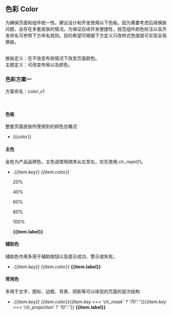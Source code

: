 <script>
  import scssGlobals from 'theme/variables.scss'
  import { parseGlobals, getColorsForColorPanel, getMainColors, getSubColors, getNormalColors, darkFonts } from './models'

  export default {
    created() {},
    mounted() {},
    methods: {
      $isInDarkFontList(color) {
        return darkFonts.indexOf(color) >= 0
      },
      $getNormalColorOpacity(key) {
        if (key === 'clr_mask') {
          return 0.7
        } else if (key === 'clr_projection') {
          return 0.1
        } else {
          return 1
        }
      }
    },
    data() {
      const globalColors = parseGlobals(scssGlobals)

      return {
        colorPanel: getColorsForColorPanel(globalColors),
        mainColor: getMainColors(globalColors),
        subColor: getSubColors(globalColors),
        normalColor: getNormalColors(globalColors)
      }
    },
    watch: {
    }
  }
</script>

## 色彩 Color
为确保页面和组件统一性，建议设计和开发使用以下色板。因为需要考虑后续换肤问题，会存在多套皮肤的情况。为保证后续开发便捷性，规范组件颜色标注以及开发命名可参照下方命名规则。目的希望可根据下方定义只改样式色值就可实现全局换肤。<br/><br/>

换肤定义：在不改变布局情况下改变页面颜色。<br/>
主题定义：可改变布局以及颜色。<br/>

### 色彩方案一
<p class="hf-ui-color-theme-color">方案命名：color_v1</p><br/>

#### 色板
整套页面皮肤所使用到的颜色总概况
<ul class="hf-ui-doc-color-panel">
  <li v-for="color in colorPanel" :style="{backgroundColor: color}" :class="[$isInDarkFontList(color) ? 'dark-font': '']">{{color}}</li>
</ul>

#### 主色
金色为产品品牌色，主色调使用顺序从左至右，优先使用.clr_main01。
<ul class="hf-ui-doc-color-main">
  <li v-for="item in mainColor">
    <span :style="{backgroundColor: item['color']}">
      <i>.{{item.key}}</i>
      <i>{{item.color}}</i>
    </span>
    <p :style="{backgroundColor: item['color'], opacity: '0.2'}">20%</p>
    <p :style="{backgroundColor: item['color'], opacity: '0.4'}">40%</p>
    <p :style="{backgroundColor: item['color'], opacity: '0.6'}">60%</p>
    <p :style="{backgroundColor: item['color'], opacity: '0.8'}">80%</p>
    <p :style="{backgroundColor: item['color']}">100%</p>
    <b>{{item.label}}</b>
  </li>
</ul>

#### 辅助色
辅助色作用多用于辅助按钮以及提示成功、警示或失败。
<ul class="hf-ui-doc-color-main">
  <li v-for="item in subColor">
    <span :style="{backgroundColor: item['color']}">
      <i>.{{item.key}}</i>
      <i>{{item.color}}</i>
    </span>
    <b>{{item.label}}</b>
  </li>
</ul>

#### 常用色
多用于文字、图标、边框、背景、阴影等可以体现的页面的层次结构
<ul class="hf-ui-doc-color-main">
  <li v-for="item in normalColor">
    <span :style="{backgroundColor: item['color'], opacity: $getNormalColorOpacity(item.key)}" :class="[$isInDarkFontList(item.color) ? 'dark-font': '']">
      <i>.{{item.key}}</i>
      <i>{{item.color}}{{item.key === 'clr_mask' ? '70':''}}{{item.key === 'clr_projection' ? '10':''}}</i>
    </span>
    <b>{{item.label}}</b>
  </li>
</ul>
